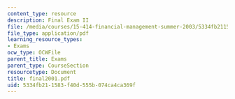 ```yaml
---
content_type: resource
description: Final Exam II
file: /media/courses/15-414-financial-management-summer-2003/5334fb211583f40d555b074ca4ca369f_final2001.pdf
file_type: application/pdf
learning_resource_types:
- Exams
ocw_type: OCWFile
parent_title: Exams
parent_type: CourseSection
resourcetype: Document
title: final2001.pdf
uid: 5334fb21-1583-f40d-555b-074ca4ca369f
---
```

